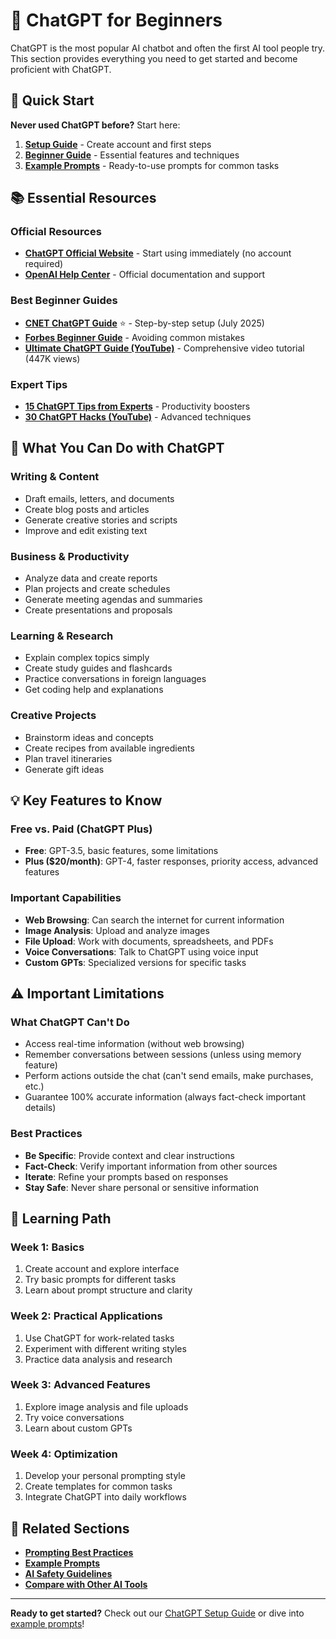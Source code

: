 # 🤖 ChatGPT for Beginners

ChatGPT is the most popular AI chatbot and often the first AI tool people try. This section provides everything you need to get started and become proficient with ChatGPT.

## 🚀 Quick Start

**Never used ChatGPT before?** Start here:

1. **[Setup Guide](../../../guides/setup-guides/chatgpt-setup.md)** - Create account and first steps
2. **[Beginner Guide](./beginner-guide.md)** - Essential features and techniques
3. **[Example Prompts](./examples/)** - Ready-to-use prompts for common tasks

## 📚 Essential Resources

### Official Resources
- **[ChatGPT Official Website](https://chatgpt.com)** - Start using immediately (no account required)
- **[OpenAI Help Center](https://help.openai.com/)** - Official documentation and support

### Best Beginner Guides
- **[CNET ChatGPT Guide](https://www.cnet.com/tech/services-and-software/get-started-with-chatgpt-a-beginners-guide-to-using-the-super-popular-ai-chatbot/)** ⭐ - Step-by-step setup (July 2025)
- **[Forbes Beginner Guide](https://www.forbes.com/sites/jodiecook/2024/09/03/a-guide-to-using-chatgpt-if-youve-never-used-it-before/)** - Avoiding common mistakes
- **[Ultimate ChatGPT Guide (YouTube)](https://www.youtube.com/watch?v=yFMVT3bcrJo)** - Comprehensive video tutorial (447K views)

### Expert Tips
- **[15 ChatGPT Tips from Experts](https://team-gpt.com/blog/15-chatgpt-tips-from-experts-in-2024/)** - Productivity boosters
- **[30 ChatGPT Hacks (YouTube)](https://www.youtube.com/watch?v=zWEV2aE4RMg)** - Advanced techniques

## 🎯 What You Can Do with ChatGPT

### Writing & Content
- Draft emails, letters, and documents
- Create blog posts and articles
- Generate creative stories and scripts
- Improve and edit existing text

### Business & Productivity
- Analyze data and create reports
- Plan projects and create schedules
- Generate meeting agendas and summaries
- Create presentations and proposals

### Learning & Research
- Explain complex topics simply
- Create study guides and flashcards
- Practice conversations in foreign languages
- Get coding help and explanations

### Creative Projects
- Brainstorm ideas and concepts
- Create recipes from available ingredients
- Plan travel itineraries
- Generate gift ideas

## 💡 Key Features to Know

### Free vs. Paid (ChatGPT Plus)
- **Free**: GPT-3.5, basic features, some limitations
- **Plus ($20/month)**: GPT-4, faster responses, priority access, advanced features

### Important Capabilities
- **Web Browsing**: Can search the internet for current information
- **Image Analysis**: Upload and analyze images
- **File Upload**: Work with documents, spreadsheets, and PDFs
- **Voice Conversations**: Talk to ChatGPT using voice input
- **Custom GPTs**: Specialized versions for specific tasks

## ⚠️ Important Limitations

### What ChatGPT Can't Do
- Access real-time information (without web browsing)
- Remember conversations between sessions (unless using memory feature)
- Perform actions outside the chat (can't send emails, make purchases, etc.)
- Guarantee 100% accurate information (always fact-check important details)

### Best Practices
- **Be Specific**: Provide context and clear instructions
- **Fact-Check**: Verify important information from other sources
- **Iterate**: Refine your prompts based on responses
- **Stay Safe**: Never share personal or sensitive information

## 📖 Learning Path

### Week 1: Basics
1. Create account and explore interface
2. Try basic prompts for different tasks
3. Learn about prompt structure and clarity

### Week 2: Practical Applications
1. Use ChatGPT for work-related tasks
2. Experiment with different writing styles
3. Practice data analysis and research

### Week 3: Advanced Features
1. Explore image analysis and file uploads
2. Try voice conversations
3. Learn about custom GPTs

### Week 4: Optimization
1. Develop your personal prompting style
2. Create templates for common tasks
3. Integrate ChatGPT into daily workflows

## 🔗 Related Sections

- **[Prompting Best Practices](../../../guides/best-practices/prompting-techniques.md)**
- **[Example Prompts](../../../examples/prompts/)**
- **[AI Safety Guidelines](../../../guides/best-practices/ai-safety.md)**
- **[Compare with Other AI Tools](../../../tools/comparison-charts/)**

---

**Ready to get started?** Check out our [ChatGPT Setup Guide](../../../guides/setup-guides/chatgpt-setup.md) or dive into [example prompts](./examples/)!

